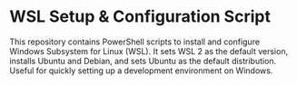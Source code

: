 # WSL Setup & Configuration Script
This repository contains PowerShell scripts to install and configure Windows Subsystem for Linux (WSL).
It sets WSL 2 as the default version, installs Ubuntu and Debian, and sets Ubuntu as the default distribution. Useful for quickly setting up a development environment on Windows.
